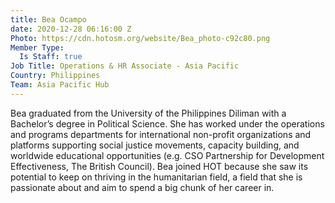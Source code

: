 ```yaml
---
title: Bea Ocampo
date: 2020-12-28 06:16:00 Z
Photo: https://cdn.hotosm.org/website/Bea_photo-c92c80.png
Member Type:
  Is Staff: true
Job Title: Operations & HR Associate - Asia Pacific
Country: Philippines
Team: Asia Pacific Hub
---
```


Bea graduated from the University of the Philippines Diliman with a Bachelor’s degree in Political Science. She has worked under the operations and programs departments for international non-profit organizations and platforms supporting social justice movements, capacity building, and worldwide educational opportunities (e.g. CSO Partnership for Development Effectiveness, The British Council). Bea joined HOT because she saw its potential to keep on thriving in the humanitarian field, a field that she is passionate about and aim to spend a big chunk of her career in.
